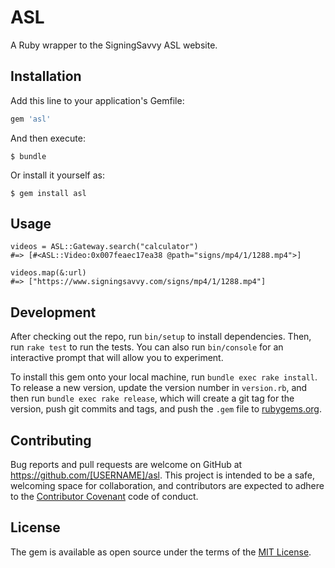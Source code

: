 # ASL

A Ruby wrapper to the SigningSavvy ASL website.

## Installation

Add this line to your application's Gemfile:

```ruby
gem 'asl'
```

And then execute:

    $ bundle

Or install it yourself as:

    $ gem install asl

## Usage

```
videos = ASL::Gateway.search("calculator")
#=> [#<ASL::Video:0x007feaec17ea38 @path="signs/mp4/1/1288.mp4">]

videos.map(&:url)
#=> ["https://www.signingsavvy.com/signs/mp4/1/1288.mp4"]

```

## Development

After checking out the repo, run `bin/setup` to install dependencies. Then, run `rake test` to run the tests. You can also run `bin/console` for an interactive prompt that will allow you to experiment.

To install this gem onto your local machine, run `bundle exec rake install`. To release a new version, update the version number in `version.rb`, and then run `bundle exec rake release`, which will create a git tag for the version, push git commits and tags, and push the `.gem` file to [rubygems.org](https://rubygems.org).

## Contributing

Bug reports and pull requests are welcome on GitHub at https://github.com/[USERNAME]/asl. This project is intended to be a safe, welcoming space for collaboration, and contributors are expected to adhere to the [Contributor Covenant](contributor-covenant.org) code of conduct.


## License

The gem is available as open source under the terms of the [MIT License](http://opensource.org/licenses/MIT).
